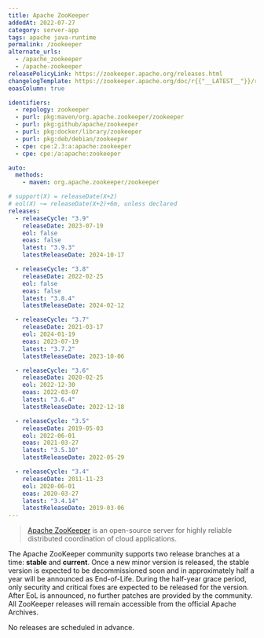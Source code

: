 ```yaml
---
title: Apache ZooKeeper
addedAt: 2022-07-27
category: server-app
tags: apache java-runtime
permalink: /zookeeper
alternate_urls:
  - /apache_zookeeper
  - /apache-zookeeper
releasePolicyLink: https://zookeeper.apache.org/releases.html
changelogTemplate: https://zookeeper.apache.org/doc/r{{"__LATEST__"}}/releasenotes.html
eoasColumn: true

identifiers:
  - repology: zookeeper
  - purl: pkg:maven/org.apache.zookeeper/zookeeper
  - purl: pkg:github/apache/zookeeper
  - purl: pkg:docker/library/zookeeper
  - purl: pkg:deb/debian/zookeeper
  - cpe: cpe:2.3:a:apache:zookeeper
  - cpe: cpe:/a:apache:zookeeper

auto:
  methods:
    - maven: org.apache.zookeeper/zookeeper

# support(X) = releaseDate(X+2)
# eol(X) ~= releaseDate(X+2)+6m, unless declared
releases:
  - releaseCycle: "3.9"
    releaseDate: 2023-07-19
    eol: false
    eoas: false
    latest: "3.9.3"
    latestReleaseDate: 2024-10-17

  - releaseCycle: "3.8"
    releaseDate: 2022-02-25
    eol: false
    eoas: false
    latest: "3.8.4"
    latestReleaseDate: 2024-02-12

  - releaseCycle: "3.7"
    releaseDate: 2021-03-17
    eol: 2024-01-19
    eoas: 2023-07-19
    latest: "3.7.2"
    latestReleaseDate: 2023-10-06

  - releaseCycle: "3.6"
    releaseDate: 2020-02-25
    eol: 2022-12-30
    eoas: 2022-03-07
    latest: "3.6.4"
    latestReleaseDate: 2022-12-18

  - releaseCycle: "3.5"
    releaseDate: 2019-05-03
    eol: 2022-06-01
    eoas: 2021-03-27
    latest: "3.5.10"
    latestReleaseDate: 2022-05-29

  - releaseCycle: "3.4"
    releaseDate: 2011-11-23
    eol: 2020-06-01
    eoas: 2020-03-27
    latest: "3.4.14"
    latestReleaseDate: 2019-03-06
---
```


> [Apache ZooKeeper](https://zookeeper.apache.org/) is an open-source server for highly reliable
> distributed coordination of cloud applications.

The Apache ZooKeeper community supports two release branches at a time: **stable** and **current**.
Once a new minor version is released, the stable version is expected to be decommissioned soon and
in approximately half a year will be announced as End-of-Life. During the half-year grace period,
only security and critical fixes are expected to be released for the version. After EoL is
announced, no further patches are provided by the community. All ZooKeeper releases will remain
accessible from the official Apache Archives.

No releases are scheduled in advance.
